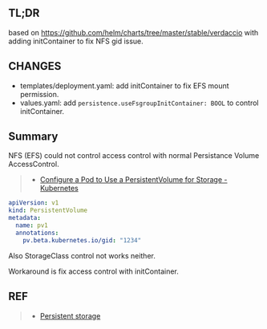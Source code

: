 ## TL;DR

based on https://github.com/helm/charts/tree/master/stable/verdaccio with adding initContainer to fix NFS gid issue.

## CHANGES

* templates/deployment.yaml: add initContainer to fix EFS mount permission.
* values.yaml: add `persistence.useFsgroupInitContainer: BOOL` to control initContainer.

## Summary

NFS (EFS) could not control access control with normal Persistance Volume AccessControl.

> * [Configure a Pod to Use a PersistentVolume for Storage \- Kubernetes](https://kubernetes.io/docs/tasks/configure-pod-container/configure-persistent-volume-storage/#access-control)

```yaml
apiVersion: v1
kind: PersistentVolume
metadata:
  name: pv1
  annotations:
    pv.beta.kubernetes.io/gid: "1234"
```

Also StorageClass control not works neither.

Workaround is fix access control with initContainer.

## REF

> * [Persistent storage](https://cloud.ibm.com/docs/containers?topic=containers-cs_troubleshoot_storage#nonroot)